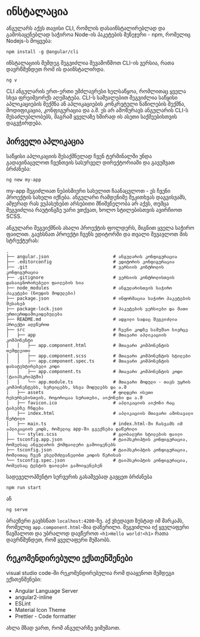 # ინსტალაცია

ანგულარს აქვს თავისი CLI, რომლის დასაინსტალირებლად და გამოსაყენებლად საჭიროა
Node-ის პაკეტების მენეჯერი - npm, რომელიც Nodejs-ს მოყვება:

```
npm install -g @angular/cli
```

ინსტალაციის შემდეგ შეგვიძლია შევამოწმოთ CLI-ის ვერსია, რათა დავრწმუნდეთ რომ ის დაინსტალირდა.

```
ng v
```

CLI ანგულარის ერთ-ერთი უმძლავრესი ხელსაწყოა, რომლითაც ყველა სხვა ფრეიმვორქს აღემატება.
CLI-ს საშუალებით შეგვიძლია საწყისი აპლიკაციების შექმნა ან აპლიკაციების კონკრეტული ნაწილების
შექმნა, მოდიფიკაცია, კონფიგურაცია და ა.შ. ეს არ ამოწურავს ანგულარის CLI-ს შესაძლებლობებს,
მაგრამ ყველაზე ხშირად ის ასეთი საქმეებისთვის დაგვჭირდება.

## პირველი აპლიკაცია

საწყისი აპლიკაციის შესაქმნელად ჩვენ ტერმინალში უნდა გადავინაცვლოთ ჩვენთვის სასურველ დირექტორიაში
და გავუშვათ ბრძანება:

```
ng new my-app
```

my-app შეგიძლიათ ნებისმიერი სახელით ჩაანაცვლოთ - ეს ჩვენი პროექტის სახელი იქნება.
ანგულარი რამდენიმე შეკითხვას დაგვისვამს, ამჯერად რას ვუპასუხებთ არსებითი მნიშვნელობა
არ აქვს, თუმცა შეგვიძლია რაუტინგზე უარი ვთქვათ, ხოლო სტილებისთვის ავირჩიოთ SCSS.

ანგულარი შეგვიქმნის ახალი პროექტის ფოლდერს, შიგნით ყველა საჭირო ფაილით. გავხსნათ პროექტი
ჩვენს ედიტორში და თვალი შევავლოთ მის სტრუქტურას:

```
.
├── angular.json                        # ანგულარის კონფიგურაცია
├── .editorconfig                       # ედიტორის კონფიგურაცია
├── .git                                # ვერსიის კონტროლის კონფიგურაცია
├── .gitignore                          # ვერსიის კონტროლისთვის დასაიგნორირებელი ფაილების სია
├── node_modules                        # ანგულარისთვის საჭირო პაკეტები (ნოუდის მოდულები)
├── package.json                        # ინფორმაცია საჭირო პაკეტების შესახებ
├── package-lock.json                   # პაკეტების ვერსიები და მათი ურთიერთდამოკიდებულება
├── README.md                           # ადგილი სადაც შეგვიძლია პროექტი აღვწეროთ
├── src                                 # ჩვენი კოდზე სამუშაო სივრცე
│   ├── app                             # მთავარი აპლიკაციის კომპონენტი
│   │   ├── app.component.html          # მთავარი კომპონენტის თემფლეითი
│   │   ├── app.component.scss          # მთავარი კომპონენტის სტილები
│   │   ├── app.component.spec.ts       # მთავარი კომპონენტის დასატესტირებელი კოდი
│   │   ├── app.component.ts            # მთავარი კომპონენტის კოდი (ტაიპსკრიპტში)
│   │   └── app.module.ts               # მთავარი მოდული - თავს უყრის კომპონენტებს, სერვიცებს, სხვა მოდულებს და ა.შ
│   ├── assets                          # ფოლდერი ისეთი რესურსებისთვის, როგორიცაა სურათები, აიქონები და ა.შ
│   ├── favicon.ico                     # აპლიკაციის აიქონი რაც ტაბებზე ჩნდება
│   ├── index.html                      # აპლიკაციის მთავარი ამოსავალი წერტილი
│   ├── main.ts                         # index.html-ში ჩასვამს იმ აპლიკაციის კოდს, რომელიც app-ში გვექნება დაწერილი
│   └── styles.scss                     # გლობალური სტილების ფაილი
├── tsconfig.app.json                   # ტაიპსკრიპტის კონფიგურაცია, რომელსაც ანგულარის ქომფაილერი გამოიყენებს
├── tsconfig.json                       # ტაიპსკრიპტის კონფიგურაცია, რომლითაც ჩვენ ვხელმძღვანელობთ კოდის წერისას
└── tsconfig.spec.json                  # ტაიპსკრიპტის კონფიგურაცია, რომელსაც ტესტის ფაილები გამოიყენებენ
```

სადეველოპმენტო სერვერის გასაშვებად გავცეთ ბრძანება

```
npm run start
```

ან

```
ng serve
```

ბრაუზერი გავხსნათ `localhost:4200`-ზე. აქ ვხედავთ ზუსტად იმ მარკაპს, რომელიც `app.component.html`-შია დაწერილი.
შეგვიძლია იქ ყველაფერი წავშალოთ და უბრალოდ დავწეროთ `<h1>Hello world!<h1>` რათა დავრწმუნდეთ, რომ ყველაფერი
მუშაობს.

## რეკომენდირებული ექსთენშენები

visual studio code-ში რეკომენდირებულია რომ დააყენოთ შემდეგი ექსთენშენები:

- Angular Language Server
- angular2-inline
- ESLint
- Material Icon Theme
- Prettier - Code formatter

ახლა მზად ვართ, რომ ანგულარზე ვიმუშაოთ.
